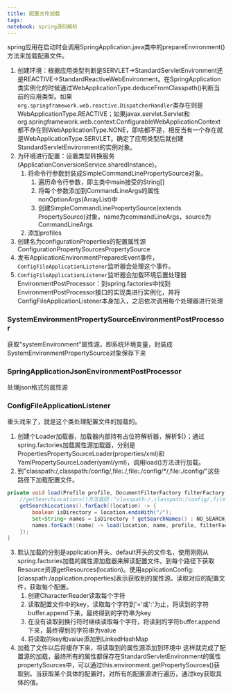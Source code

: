 ```yaml
---
title: 配置文件加载
tags:
notebook: spring源码解析
---
```

spring应用在启动时会调用SpringApplication.java类中的prepareEnvironment()方法来加载配置文件。
1. 创建环境：根据应用类型判断是SERVLET->StandardServletEnvironment还是REACTIVE->StandardReactiveWebEnvironment。在SpringApplication类实例化的时候通过WebApplicationType.deduceFromClasspath()判断当前的应用类型。如果`org.springframework.web.reactive.DispatcherHandler`类存在则是WebApplicationType.REACTIVE；如果javax.servlet.Servlet和org.springframework.web.context.ConfigurableWebApplicationContext都不存在则WebApplicationType.NONE，即啥都不是，相反当有一个存在就是WebApplicationType.SERVLET。确定了应用类型后就创建StandardServletEnvironment的实例对象。
2. 为环境进行配置：设置类型转换服务(ApplicationConversionService.sharedInstance)。
   1. 将命令行参数封装成SimpleCommandLinePropertySource对象。
      1. 遍历命令行参数，即主类中main接受的String[]
      2. 将每个参数添加到CommandLineArgs的属性nonOptionArgs(ArrayList)中
      3. 创建SimpleCommandLinePropertySource(extends PropertySource)对象，name为commandLineArgs，source为CommandLineArgs
   2. 添加profiles
3. 创建名为configurationProperties的配置属性源ConfigurationPropertySourcesPropertySource
4. 发布ApplicationEnvironmentPreparedEvent事件，`ConfigFileApplicationListener`监听器会处理这个事件。
5. `ConfigFileApplicationListener`监听器会加载环境后置处理器EnvironmentPostProcessor：到spring.factories中找到EnvironmentPostProcessor接口的实现类进行实例化，并将ConfigFileApplicationListener本身加入，之后依次调用每个处理器进行处理
### SystemEnvironmentPropertySourceEnvironmentPostProcessor
获取"systemEnvironment"属性源，即系统环境变量，封装成SystemEnvironmentPropertySource对象保存下来
### SpringApplicationJsonEnvironmentPostProcessor
处理json格式的属性源
### ConfigFileApplicationListener
重头戏来了，就是这个类处理配置文件的加载的。
1. 创建个Loader加载器，加载器内部持有占位符解析器，解析${}；通过spring.factories加载属性源加载器，分别是PropertiesPropertySourceLoader(properties/xml)和YamlPropertySourceLoader(yaml/yml)，调用load()方法进行加载。
2. 到"classpath:/,classpath:/config/,file:./,file:./config/*/,file:./config/"这些路径下加载配置文件。
```java
private void load(Profile profile, DocumentFilterFactory filterFactory, DocumentConsumer consumer) {
    //getSearchLocations()方法返回："classpath:/,classpath:/config/,file:./,file:./config/*/,file:./config/"
    getSearchLocations().forEach((location) -> {
        boolean isDirectory = location.endsWith("/");
        Set<String> names = isDirectory ? getSearchNames() : NO_SEARCH_NAMES;
        names.forEach((name) -> load(location, name, profile, filterFactory, consumer));
    });
} 
```
3. 默认加载的分别是application开头、default开头的文件名，使用刚刚从spring.factories加载的属性源加载器来解读配置文件。到每个路径下获取Resource资源getResources(location)。使用applicationConfig: [classpath:/application.properties]表示获取到的属性源。读取对应的配置文件，获取每个配置。
   1. 创建CharacterReader读取每个字符
   2. 读取配置文件中的key，读取每个字符到'='或':'为止，将读到的字符buffer.append下来，最终得到的字符串为key
   3. 在没有读取到换行符时继续读取每个字符，将读到的字符buffer.append下来，最终得到的字符串为value
   4. 将读取的key和value添加到LinkedHashMap
4. 加载了文件以后将缓存下来，将读取到的属性源添加到环境中
这样就完成了配置源的加载，最终所有的属性都保存在StandardServletEnvironment的属性propertySources中，可以通过this.environment.getPropertySources()获取到。当获取某个具体的配置时，对所有的配置源进行遍历，通过key获取具体的值。
